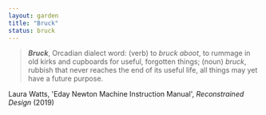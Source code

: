 ```yaml
---  
layout: garden
title: "Bruck"
status: bruck
---
```


> ***Bruck***, Orcadian dialect word: (verb) to _bruck aboot_, to rummage in old kirks and cupboards for useful, forgotten things; (noun) _bruck_, rubbish that never reaches the end of its useful life, all things may yet have a future purpose.

Laura Watts, 'Eday Newton Machine Instruction Manual', _Reconstrained Design_ (2019)